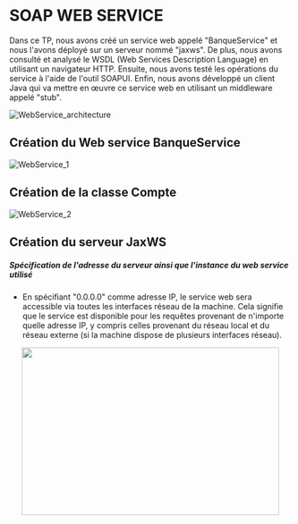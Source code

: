 # SOAP WEB SERVICE

Dans ce TP, nous avons créé un service web appelé "BanqueService" et nous l'avons déployé sur un serveur nommé "jaxws". De plus, nous avons consulté et analysé le WSDL (Web Services Description Language) en utilisant un navigateur HTTP. Ensuite, nous avons testé les opérations du service à l'aide de l'outil SOAPUI. Enfin, nous avons développé un client Java qui va mettre en œuvre ce service web en utilisant un middleware appelé "stub".

![WebService_architecture](https://github.com/Musta1Pha/SOAP_WebService/assets/91842692/9ff51146-3179-4927-ab24-aef5a8e69e8b)


<h2>Création du Web service BanqueService</h2>

![WebService_1](https://github.com/Musta1Pha/SOAP_WebService/assets/91842692/e2da1ea6-ed53-474d-874f-af0492d42373)

<h2>Création de la classe Compte</h2>

![WebService_2](https://github.com/Musta1Pha/SOAP_WebService/assets/91842692/535ec9ed-8616-4d4f-95b5-cba8812d2507)

<h2>Création du serveur JaxWS</h2><h5>Spécification de l'adresse du serveur ainsi que l'instance du web service utilisé</h5>
  
  - En spécifiant "0.0.0.0" comme adresse IP, le service web sera accessible via toutes les interfaces réseau de la machine. Cela signifie que le service est disponible pour les requêtes provenant de n'importe quelle adresse IP, y compris celles provenant du réseau local      et du réseau externe (si la machine dispose de plusieurs interfaces réseau).
    
<p align="center">
  <img width="460" height="300" src="![WebService_main](https://github.com/Musta1Pha/SOAP_WebService/assets/91842692/7a2f7b8d-0e7a-4234-872d-5f9ea7ea4384)">
</p>




